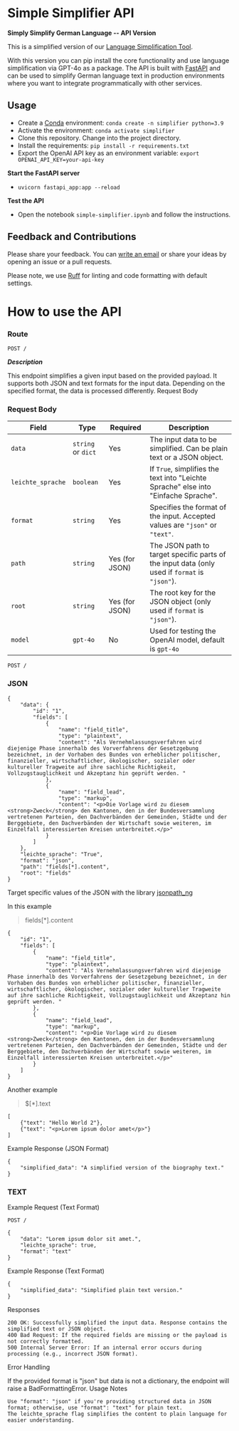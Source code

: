 # Simple Simplifier API

**Simply Simplify German Language -- API Version**

This is a simplified version of our [Language Simplification Tool](https://github.com/machinelearningZH/simply-simplify-language).

With this version you can pip install the core functionality and use language simplification via GPT-4o as a package. The API is built with [FastAPI](https://fastapi.tiangolo.com/) and can be used to simplify German language text in production environments where you want to integrate programmatically with other services.

## Usage

- Create a [Conda](https://docs.anaconda.com/miniconda/) environment: `conda create -n simplifier python=3.9`
- Activate the environment: `conda activate simplifier`
- Clone this repository. Change into the project directory.
- Install the requirements: `pip install -r requirements.txt`
- Export the OpenAI API key as an environment variable: `export OPENAI_API_KEY=your-api-key`

**Start the FastAPI server**

- `uvicorn fastapi_app:app --reload`

**Test the API**

- Open the notebook `simple-simplifier.ipynb` and follow the instructions.

## Feedback and Contributions

Please share your feedback. You can [write an email](mailto:datashop@statistik.zh.ch) or share your ideas by opening an issue or a pull requests.

Please note, we use [Ruff](https://docs.astral.sh/ruff/) for linting and code formatting with default settings.

# How to use the API

### Route

```POST / ```

***Description***

This endpoint simplifies a given input based on the provided payload. It supports both JSON and text formats for the input data. Depending on the specified format, the data is processed differently.
Request Body

### Request Body

| Field             | Type               | Required       | Description                                                                                  |
|-------------------|--------------------|----------------|----------------------------------------------------------------------------------------------|
| `data`            | `string` or `dict` | Yes            | The input data to be simplified. Can be plain text or a JSON object.                         |
| `leichte_sprache` | `boolean`          | Yes            | If `True`, simplifies the text into "Leichte Sprache" else into "Einfache Sprache".                                          |
| `format`          | `string`           | Yes            | Specifies the format of the input. Accepted values are `"json"` or `"text"`.                 |
| `path`            | `string`           | Yes (for JSON) | The JSON path to target specific parts of the input data (only used if `format` is `"json"`). |
| `root`            | `string`           | Yes (for JSON) | The root key for the JSON object (only used if `format` is `"json"`).                        |
| `model`           | `gpt-4o`           | No             | Used for testing the OpenAI model, default is `gpt-4o`                                        |


```POST / ```

### JSON

```
{
    "data": {
        "id": "1",
        "fields": [
            {
                "name": "field_title",
                "type": "plaintext",
                "content": "Als Vernehmlassungsverfahren wird diejenige Phase innerhalb des Vorverfahrens der Gesetzgebung bezeichnet, in der Vorhaben des Bundes von erheblicher politischer, finanzieller, wirtschaftlicher, ökologischer, sozialer oder kultureller Tragweite auf ihre sachliche Richtigkeit, Vollzugstauglichkeit und Akzeptanz hin geprüft werden. "
            },
            {
                "name": "field_lead",
                "type": "markup",
                "content": "<p>Die Vorlage wird zu diesem <strong>Zweck</strong> den Kantonen, den in der Bundesversammlung vertretenen Parteien, den Dachverbänden der Gemeinden, Städte und der Berggebiete, den Dachverbänden der Wirtschaft sowie weiteren, im Einzelfall interessierten Kreisen unterbreitet.</p>"
            }
        ]
    },
    "leichte_sprache": "True",
    "format": "json",
    "path": "fields[*].content",
    "root": "fields"
}
```

Target specific values of the JSON with  the library  [jsonpath_ng](https://pypi.org/project/jsonpath-ng/)

In this example

> fields[*].content

```
{
    "id": "1",
    "fields": [
        {
            "name": "field_title",
            "type": "plaintext",
            "content": "Als Vernehmlassungsverfahren wird diejenige Phase innerhalb des Vorverfahrens der Gesetzgebung bezeichnet, in der Vorhaben des Bundes von erheblicher politischer, finanzieller, wirtschaftlicher, ökologischer, sozialer oder kultureller Tragweite auf ihre sachliche Richtigkeit, Vollzugstauglichkeit und Akzeptanz hin geprüft werden. "
        },
        {
            "name": "field_lead",
            "type": "markup",
            "content": "<p>Die Vorlage wird zu diesem <strong>Zweck</strong> den Kantonen, den in der Bundesversammlung vertretenen Parteien, den Dachverbänden der Gemeinden, Städte und der Berggebiete, den Dachverbänden der Wirtschaft sowie weiteren, im Einzelfall interessierten Kreisen unterbreitet.</p>"
        }
    ]
}
```
Another example

> $[*].text

```
[
    {"text": "Hello World 2"},
    {"text": "<p>Lorem ipsum dolor amet</p>"}
]
```


Example Response (JSON Format)

```
{
    "simplified_data": "A simplified version of the biography text."
}
```

### TEXT

Example Request (Text Format)

```POST /```

```
{
    "data": "Lorem ipsum dolor sit amet.",
    "leichte_sprache": true,
    "format": "text"
}
```

Example Response (Text Format)

```
{
    "simplified_data": "Simplified plain text version."
}
```

Responses

    200 OK: Successfully simplified the input data. Response contains the simplified text or JSON object.
    400 Bad Request: If the required fields are missing or the payload is not correctly formatted.
    500 Internal Server Error: If an internal error occurs during processing (e.g., incorrect JSON format).

Error Handling

If the provided format is "json" but data is not a dictionary, the endpoint will raise a BadFormattingError.
Usage Notes

    Use "format": "json" if you're providing structured data in JSON format; otherwise, use "format": "text" for plain text.
    The leichte_sprache flag simplifies the content to plain language for easier understanding.
